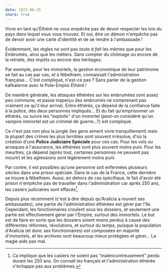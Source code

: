 ```yaml
---
date: 2023-06-25
share: true
---
```

Vivre en tant qu'Éthéré ne vous empêche pas de devoir respecter les lois du pays dans lequel vous vous trouvez. Et oui, être un démon n'empêche pas de devoir avoir une carte d'identité et de se rendre à l'ambassade !

Évidemment, les règles ne sont pas *toute à fait* les mêmes que pour les Embrumés, ainsi que les métiers. Sans compter du chômage ou encore de la retraite, des impôts ou encore des héritages.

Par exemple, pour les immortels, la gestion économique de leur patrimoine se fait au cas par cas, et à Nibelhiem, connaissait l'administration française… C'est compliqué, n'est-ce pas ? Sans parler de la gestion kafkaïenne avec le Pole-Emploi Éthéré !

De manière générale, les attaques éthérées sur les embrumées sont assez peu commune, et passe inaperçu (les embrumés ne comprenant pas vraiment ce qu'il leur arrive). Entre éthérés, ça dépend de la confiance faite à la police, des deux personnes impliqués… Et du fait qu'emprisonner un éthérés, ou suivre les "exploits" d'un immortel (peut-on considéré qu'un vampire immortel est un criminel de guerre…?) est compliqué.

Ce n'est pas non plus la jungle (les gens aiment vivre tranquillement) mais la plupart des crimes les plus terribles sont souvent irrésolue, d'où la création d'une **Police Judiciaire Spéciale** pour ces cas. Pour les vols ou arnaques à l'assurance, les éthérées sont plus souvent moins puni. Pour les meurtres, ça dépend (après tout, certaines personnes ne peuvent pas mourir) et les agressions sont légèrement moins puni.

Par contre, il est possibles qu'une personne soit enfermées plusieurs siècles dans une prison spéciale. Dans le cas de la France, cette dernière se trouve à Nibelhiem.
Aussi, en dehors de cas spécifique, le fait d'avoir été prison n'empêche pas de travailler dans l'administration car après 250 ans, les casiers judiciaires sont effacés[^1].

Depuis plus récemment (c'est à dire depuis qu'Aralicia a rouvert ses ambassades), une partie de l'administration éthérées est gérer par l'île. Cependant, les fonctionnaires croulent sous les dossiers, et seulement une partie est effectivement gérer par l'Empire, surtout des immortels.
Le but est de faire en sorte que les dossiers soient moins perdus à cause des différentes réformes, révolutions, et surtout du *temps*, puisque la population d'Aralicia (et donc ses fonctionnaires) est composées en majorité d'immortels, et les archives sont beaucoup mieux protégées et gérer… La magie aide pas mal.   

[^1]: Ca implique que les casiers ne soient pas "malencontreusement" perdu durant les 250 ans. On connaît les français et l'administration éthérée n'échappe pas aux problèmes.